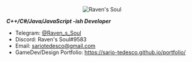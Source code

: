<!-- ### Raven's Soul -->
<!-- ** Raven's Soul ** -->
<p align="center">
   <img src="" alt="Raven's Soul"/>
</p>

***C++/C#/Java/JavaScript -ish Developer***
<!--
- About: 
- Blog: -->
- Telegram: [@Raven_s_Soul](https://t.me/Raven_s_Soul) 
- Discord: Raven's Soul#9583
- Email: [sariotedesco@gmail.com](mailto:sariotedesco@gmail.com)
- GameDev/Design Portfolio: https://sario-tedesco.github.io/portfolio/


